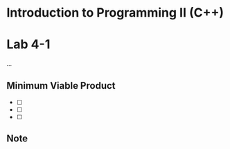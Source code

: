 # Introduction to Programming II (C++) 
# Lab  4-1
...
## Minimum Viable Product

- [ ]  
- [ ] 
- [ ] 

## Note
